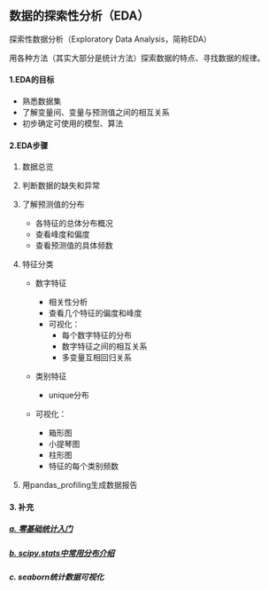 ## 数据的探索性分析（EDA）

探索性数据分析（Exploratory Data Analysis，简称EDA）

用各种方法（其实大部分是统计方法）探索数据的特点、寻找数据的规律。

#### 1.EDA的目标

- 熟悉数据集
- 了解变量间、变量与预测值之间的相互关系
- 初步确定可使用的模型、算法

#### 2.EDA步骤

1. 数据总览

2. 判断数据的缺失和异常

3. 了解预测值的分布

   - 各特征的总体分布概况
   - 查看峰度和偏度
   - 查看预测值的具体频数

4. 特征分类

   - 数字特征

     - 相关性分析
     - 查看几个特征的偏度和峰度
     - 可视化：
       - 每个数字特征的分布
       - 数字特征之间的相互关系
       - 多变量互相回归关系

   - 类别特征

     - unique分布
   - 可视化：
     - 箱形图
     - 小提琴图
     - 柱形图
     - 特征的每个类别频数


5. 用pandas_profiling生成数据报告

#### 3. 补充

##### 			[a. 零基础统计入门](https://github.com/Zoenamed/Learn-Data-mining/blob/master/2.%E6%95%B0%E6%8D%AE%E5%88%86%E6%9E%90/%E9%9B%B6%E5%9F%BA%E7%A1%80%E7%BB%9F%E8%AE%A1%E5%85%A5%E9%97%A8/01%E7%BB%9F%E8%AE%A1%E5%9F%BA%E7%A1%80.md)

##### 		[b. scipy.stats中常用分布介绍](https://blog.csdn.net/pipisorry/article/details/49515215?depth_1-utm_source=distribute.pc_relevant.none-task&utm_source=distribute.pc_relevant.none-task)

##### 		c. seaborn统计数据可视化

